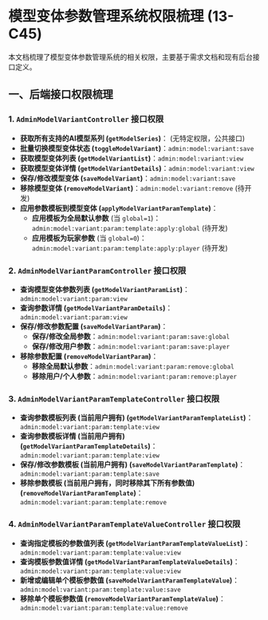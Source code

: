 # 模型变体参数管理系统权限梳理 (13-C45)

本文档梳理了模型变体参数管理系统的相关权限，主要基于需求文档和现有后台接口定义。

## 一、后端接口权限梳理

### 1. `AdminModelVariantController` 接口权限

- **获取所有支持的AI模型系列 (`getModelSeries`)**： (无特定权限，公共接口)
- **批量切换模型变体状态 (`toggleModelVariant`)**：`admin:model:variant:save`
- **获取模型变体列表 (`getModelVariantList`)**：`admin:model:variant:view`
- **获取模型变体详情 (`getModelVariantDetails`)**：`admin:model:variant:view`
- **保存/修改模型变体 (`saveModelVariant`)**：`admin:model:variant:save`
- **移除模型变体 (`removeModelVariant`)**：`admin:model:variant:remove` (待开发)
- **应用参数模板到模型变体 (`applyModelVariantParamTemplate`)**：
  - **应用模板为全局默认参数** (当 `global=1`)：`admin:model:variant:param:template:apply:global` (待开发)
  - **应用模板为玩家参数** (当 `global=0`)：`admin:model:variant:param:template:apply:player` (待开发)

### 2. `AdminModelVariantParamController` 接口权限

- **查询模型变体参数列表 (`getModelVariantParamList`)**：`admin:model:variant:param:view`
- **查询参数详情 (`getModelVariantParamDetails`)**：`admin:model:variant:param:view`
- **保存/修改参数配置 (`saveModelVariantParam`)**：
  - **保存/修改全局参数**：`admin:model:variant:param:save:global`
  - **保存/修改用户参数**：`admin:model:variant:param:save:player`
- **移除参数配置 (`removeModelVariantParam`)**：
  - **移除全局默认参数**：`admin:model:variant:param:remove:global`
  - **移除用户/个人参数**：`admin:model:variant:param:remove:player`

### 3. `AdminModelVariantParamTemplateController` 接口权限

- **查询参数模板列表 (当前用户拥有) (`getModelVariantParamTemplateList`)**：`admin:model:variant:param:template:view`
- **查询参数模板详情 (当前用户拥有) (`getModelVariantParamTemplateDetails`)**：`admin:model:variant:param:template:view`
- **保存/修改参数模板 (当前用户拥有) (`saveModelVariantParamTemplate`)**：`admin:model:variant:param:template:save`
- **移除参数模板 (当前用户拥有，同时移除其下所有参数值) (`removeModelVariantParamTemplate`)**：`admin:model:variant:param:template:remove`

### 4. `AdminModelVariantParamTemplateValueController` 接口权限

- **查询指定模板的参数值列表 (`getModelVariantParamTemplateValueList`)**：`admin:model:variant:param:template:value:view`
- **查询模板参数值详情 (`getModelVariantParamTemplateValueDetails`)**：`admin:model:variant:param:template:value:view`
- **新增或编辑单个模板参数值 (`saveModelVariantParamTemplateValue`)**：`admin:model:variant:param:template:value:save`
- **移除单个模板参数值 (`removeModelVariantParamTemplateValue`)**：`admin:model:variant:param:template:value:remove`